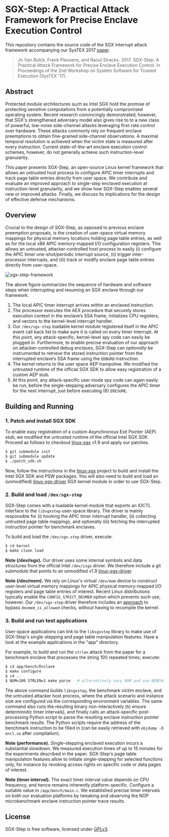 # SGX-Step: A Practical Attack Framework for Precise Enclave Execution Control

This repository contains the source code of the SGX interrupt attack framework
accompanying our SysTEX 2017 [paper](systex17.pdf).

> Jo Van Bulck, Frank Piessens, and Raoul Strackx. 2017. SGX-Step: A Practical
> Attack Framework for Precise Enclave Execution Control. In Proceedings of the
> 2nd Workshop on System Software for Trusted Execution (SysTEX '17). 

## Abstract

Protected module architectures such as Intel SGX hold the promise of protecting
sensitive computations from a potentially compromised operating system. Recent
research convincingly demonstrated, however, that SGX's strengthened adversary
model also gives rise to to a new class of powerful, low-noise side-channel
attacks leveraging first-rate control over hardware. These attacks commonly
rely on frequent enclave preemptions to obtain fine-grained side-channel
observations. A maximal temporal resolution is achieved when the victim state
is measured after every instruction. Current state-of-the-art enclave
execution control schemes, however, do not generally achieve such
instruction-level granularity.

This paper presents SGX-Step, an open-source Linux kernel framework that allows
an untrusted host process to configure APIC timer interrupts and track page
table entries directly from user space. We contribute and evaluate an improved
approach to single-step enclaved execution at instruction-level granularity,
and we show how SGX-Step enables several new or improved attacks. Finally, we
discuss its implications for the design of effective defense mechanisms.

## Overview

Crucial to the design of SGX-Step, as opposed to previous enclave preemption 
proposals, is the creation of user-space virtual memory mappings for physical
memory locations holding page table entries, as well as for the local x86 APIC
memory-mapped I/O configuration registers. This allows an untrusted,
attacker-controlled host process to easily (i) configure the APIC timer
one-shot/periodic interrupt source, (ii) trigger inter-processor interrupts,
and (iii) track or modify enclave page table entries directly from user-space.

![sgx-step-framework](https://user-images.githubusercontent.com/2464627/31863914-d6fbf5d8-b754-11e7-83e6-95e3c77dd0d6.png)

The above figure summarizes the sequence of hardware and software steps when
interrupting and resuming an SGX enclave through our framework.

1. The local APIC timer interrupt arrives within an enclaved instruction.
2. The processor executes the AEX procedure that securely stores execution
   context in the enclave’s SSA frame, initializes CPU registers, and vectors
   to the kernel-level interrupt handler.
3. Our `/dev/sgx-step` loadable kernel module registered itself in the APIC
   event call back list to make sure it is called on every timer interrupt. At
   this point, any attack-specific, kernel-level spy code can easily be plugged
   in. Furthermore, to enable precise evaluation of our approach on
   attacker-controlled debug enclaves, SGX-Step can *optionally* be instrumented
   to retrieve the stored instruction pointer from the interrupted enclave’s
   SSA frame using the `EDBGRD` instruction.
4. The kernel returns to the user space AEP trampoline. We modified the 
   untrusted runtime of the official SGX SDK to allow easy registration of a
   custom AEP stub.
5. At this point, any attack-specific user mode spy code can again easily be
   run, before the single-stepping adversary configures the APIC timer for the 
   next interrupt, just before executing (6) `ERESUME`.

## Building and Running

### 1. Patch and install SGX SDK

To enable easy registration of a custom Asynchronous Exit Pointer (AEP) stub,
we modified the untrusted runtime of the official Intel SGX SDK. Proceed as
follows to checkout [linux-sgx](https://github.com/01org/linux-sgx) v1.9 and
apply our patches.

```bash
$ git submodule init
$ git submodule update
$ ./patch_sdk.sh
```

Now, follow the instructions in the
[linux-sgx](https://github.com/01org/linux-sgx) project to build and install
the Intel SGX SDK and PSW packages. You will also need to build and load an
(unmodified) [linux-sgx-driver](https://github.com/01org/linux-sgx-driver) SGX
kernel module in order to use SGX-Step.

### 2. Build and load `/dev/sgx-step`

SGX-Step comes with a loadable kernel module that exports an IOCTL interface to
the `libsgxstep` user-space library. The driver is mainly responsible for (i)
hooking the APIC timer interrupt handler, (ii) collecting untrusted page table
mappings, and optionally (iii) fetching the interrupted instruction pointer for
benchmark enclaves.

To build and load the `/dev/sgx-step` driver, execute:

```bash
$ cd kernel
$ make clean load
```

**Note (/dev/isgx).** Our driver uses some internal symbols and data structures
from the official Intel `/dev/isgx` driver. We therefore include a git submodule
that points to an unmodified v1.9 [linux-sgx-driver](linux-sgx-driver).

**Note (/dev/mem).** We rely on Linux's virtual `/dev/mem` device to construct
user-level virtual memory mappings for APIC physical memory-mapped I/O
registers and page table entries of interest. Recent Linux distributions
typically enable the `CONFIG_STRICT_DEVMEM` option which prevents such use,
however. Our `/dev/sgx-step` driver therefore includes an
[approach](https://www.libcrack.so/2012/09/02/bypassing-devmem_is_allowed-with-kprobes/)
to bypass `devmem_is_allowed` checks, without having to recompile the kernel.

### 3. Build and run test applications

User-space applications can link to the `libsgxstep` library to make use of
SGX-Step's single-stepping and page table manipulation features. Have a look at
the example applications in the "app" directory.

For example, to build and run the `strlen` attack from the paper for a
benchmark enclave that processes the string 100 repeated times, execute:

```bash
$ cd app/bench/Enclave
$ make configure
$ cd ..
$ NUM=100 STRLEN=1 make parse   # alternatively vary NUM and use BENCH=1 or ZIGZAG=1
```

The above command builds `libsgxstep`, the benchmark victim enclave, and the
untrusted attacker host process, where the attack scenario and instance size
are configured via the corresponding environment variables. The same command
also runs the resulting binary non-interactively (to ensure deterministic timer
intervals), and finally calls an attack-specific post-processing Python script
to parse the resulting enclave instruction pointer benchmark results. The
Python scripts require the address of the benchmark instruction to be filled in
(can be easily retrieved with `objdump -D encl.so` after compilation).

**Note (performance).** Single-stepping enclaved execution incurs a substantial
slowdown. We measured execution times of up to 15 minutes for the experiments
described in the paper. SGX-Step's page table manipulation features allow to
initiate single-stepping for selected functions only, for instance by revoking
access rights on specific code or data pages of interest.

**Note (timer interval).** The exact timer interval value depends on CPU
frequency, and hence remains inherently platform-specific. Configure a suitable
value in `/app/bench/main.c`. We established precise timer intervals on both
our evaluation platforms by tweaking and observing the NOP microbenchmark
enclave instruction pointer trace results.

## License

SGX-Step is free software, licensed under [GPLv3](https://www.gnu.org/licenses/gpl-3.0).
